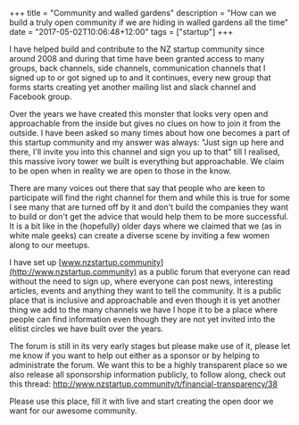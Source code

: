 
+++
title = "Community and walled gardens"
description = "How can we build a truly open community if we are hiding in walled gardens all the time"
date = "2017-05-02T10:06:48+12:00"
tags = ["startup"]
+++

I have helped build and contribute to the NZ startup community since around 2008
and during that time have been granted access to many groups, back channels, side
channels, communication channels that I signed up to or got signed up to and it
continues, every new group that forms starts creating yet another mailing
list and slack channel and Facebook group.

Over the years we have created this monster that looks very open and
approachable from the inside but gives no clues on how to join it from the
outside. I have been asked so many times about how one becomes a part of this
startup community and my answer was always: "Just sign up here and there, I'll
invite you into this channel and sign you up to that" till I realised, this
massive ivory tower we built is everything but approachable. We claim to be open
when in reality we are open to those in the know.

There are many voices out there that say that people who are keen to participate
will find the right channel for them and while this is true for some I see many
that are turned off by it and don't build the companies they want to build or
don't get the advice that would help them to be more successful. It is a bit like
in the (hopefully) older days where we claimed that we (as in white male geeks)
can create a diverse scene by inviting a few women along to our meetups.

I have set up [www.nzstartup.community](http://www.nzstartup.community) as a public
forum that everyone can read without the need to sign up, where everyone can
post news, interesting articles, events and anything they want to tell the
community. It is a public place that is inclusive and approachable and even
though it is yet another thing we add to the many channels we have I hope it to
be a place where people can find information even though they are not yet invited
into the elitist circles we have built over the years.

The forum is still in its very early stages but please make use of it, please
let me know if you want to help out either as a sponsor or by helping to
administrate the forum. We want this to be a highly transparent place so we also
release all sponsorship information publicly, to follow along, check out this
thread: http://www.nzstartup.community/t/financial-transparency/38

Please use this place, fill it with live and start creating the open door we
want for our awesome community.
